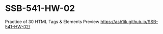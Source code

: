 # SSB-541-HW-02
Practice of 30 HTML Tags &amp; Elements
Preview 
https://ash1ik.github.io/SSB-541-HW-02/
